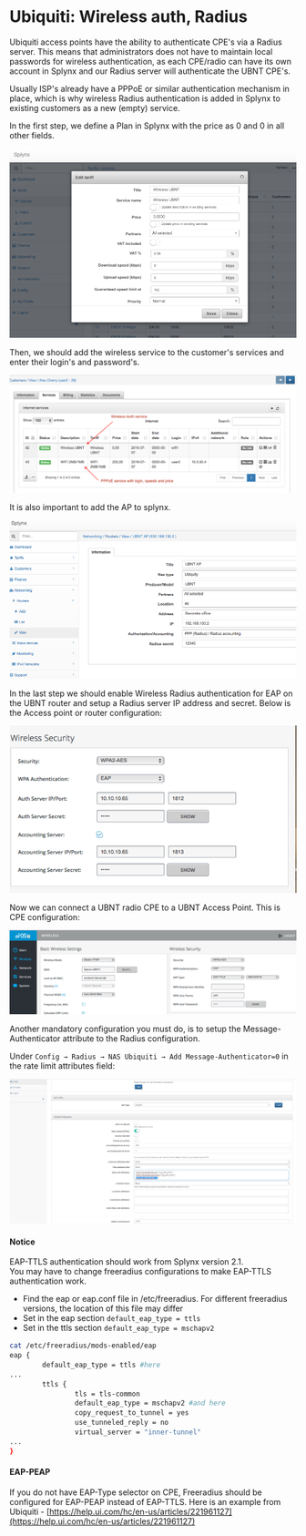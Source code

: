 Ubiquiti: Wireless auth, Radius
==========

Ubiquiti access points have the ability to authenticate CPE's via a Radius server. This means that administrators does not have to maintain local passwords for wireless authentication, as each CPE/radio can have its own account in Splynx and our Radius server will authenticate the UBNT CPE's.

Usually ISP's already have a PPPoE or similar authentication mechanism in place, which is why wireless Radius authentication is added in Splynx to existing customers as a new (empty) service.


In the first step, we define a Plan in Splynx with the price as 0 and 0 in all other fields.

![Edit tariff](edit_tariff.png)

Then, we should add the wireless service to the customer's services and enter their login's and password's.

![New service](new_service.png)

It is also important to add the AP to splynx.

![Router](router.png)

In the last step we should enable Wireless Radius authentication for EAP on the UBNT router and setup a Radius server IP address and secret. Below is the Access point or router configuration:

![Wireless](wireless.png)

Now we can connect a UBNT radio CPE to a UBNT Access Point. This is CPE configuration:  
  
![CPE](U_CPE.png)  


Another mandatory configuration you must do, is to setup the Message-Authenticator attribute to the Radius configuration.


Under `Config → Radius → NAS Ubiquiti → Add Message-Authenticator=0` in the rate limit attributes field:

![Message authenticator](message_authenticator.jpg)


#### Notice
EAP-TTLS authentication should work from Splynx version 2.1.  
You may have to change freeradius configurations to make EAP-TTLS authentication work.  
* Find the eap or eap.conf file in /etc/freeradius. For different freeradius versions, the location of this file may differ  
* Set in the eap section `default_eap_type = ttls`  
* Set in the ttls section `default_eap_type = mschapv2`  

```bash
cat /etc/freeradius/mods-enabled/eap
eap {
        default_eap_type = ttls #here
...
        ttls {
                tls = tls-common
                default_eap_type = mschapv2 #and here
                copy_request_to_tunnel = yes
                use_tunneled_reply = no
                virtual_server = "inner-tunnel"
...
}
```

#### EAP-PEAP
If you do not have EAP-Type selector on CPE, Freeradius should be configured for EAP-PEAP instead of EAP-TTLS.
Here is an example from Ubiquiti - [https://help.ui.com/hc/en-us/articles/221961127](https://help.ui.com/hc/en-us/articles/221961127) 
